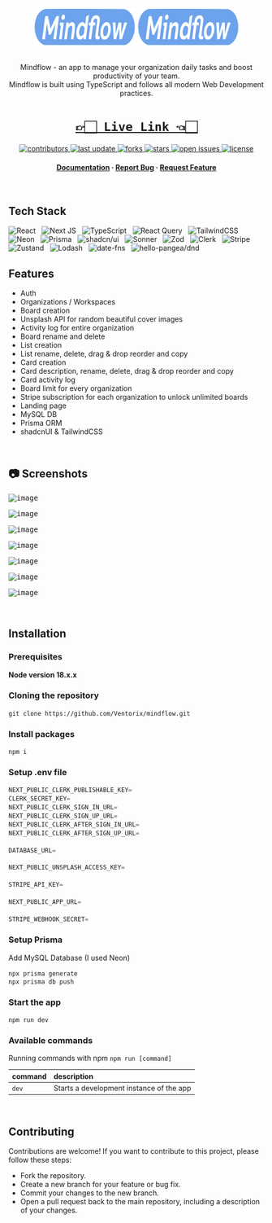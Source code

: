 <div align="center">

  <img src="/public/logo.svg#gh-dark-mode-only" alt="logo" width="200" height="auto" />
  <img src="/public/logo.svg#gh-light-mode-only" alt="logo" width="200" height="auto" />
  <br/>
  <br/>
  <p>
   Mindflow - an app to manage your organization daily tasks and boost productivity of your team. <br>Mindflow is built using TypeScript and follows all modern Web Development practices.
  </p>

# [`👉🏻 Live Link 👈🏻`](https://mindflow-peach.vercel.app/)

<p>
  <a href="https://github.com/Ventorix/mindflow/graphs/contributors">
    <img src="https://img.shields.io/github/contributors/Ventorix/mindflow" alt="contributors" />
  </a>
  <a href="">
    <img src="https://img.shields.io/github/last-commit/Ventorix/mindflow" alt="last update" />
  </a>
  <a href="https://github.com/Ventorix/mindflow/network/members">
    <img src="https://img.shields.io/github/forks/Ventorix/mindflow" alt="forks" />
  </a>
  <a href="https://github.com/Ventorix/mindflow/stargazers">
    <img src="https://img.shields.io/github/stars/Ventorix/mindflow" alt="stars" />
  </a>
  <a href="https://github.com/Ventorix/mindflow/issues/">
    <img src="https://img.shields.io/github/issues/Ventorix/mindflow" alt="open issues" />
  </a>
  <a href="https://github.com/Ventorix/mindflow/blob/master/LICENSE">
    <img src="https://img.shields.io/github/license/Ventorix/mindflow.svg" alt="license" />
  </a>
</p>
   
<h4>
    <a href="https://github.com/Ventorix/mindflow/blob/main/README.md">Documentation</a>
  <span> · </span>
    <a href="https://github.com/Ventorix/mindflow/issues/">Report Bug</a>
  <span> · </span>
    <a href="https://github.com/Ventorix/mindflow/issues/">Request Feature</a>
  </h4>
</div>

</br>

## Tech Stack

![React](https://img.shields.io/badge/React-20232A?style=for-the-badge&logo=react&logoColor=61DAFB)
&nbsp;&nbsp;![Next JS](https://img.shields.io/badge/Next-black?style=for-the-badge&logo=next.js&logoColor=white)
&nbsp;&nbsp;![TypeScript](https://img.shields.io/badge/typescript-%23007ACC.svg?style=for-the-badge&logo=typescript&logoColor=white)
&nbsp;&nbsp;![React Query](https://img.shields.io/badge/-React%20Query-FF4154?style=for-the-badge&logo=react%20query&logoColor=white)
&nbsp;&nbsp;![TailwindCSS](https://img.shields.io/badge/tailwindcss-%2338B2AC.svg?style=for-the-badge&logo=tailwind-css&logoColor=white)
&nbsp;&nbsp;![Neon](https://img.shields.io/badge/Neon-000000?style=for-the-badge&logo=Neon&logoColor=white)
&nbsp;&nbsp;![Prisma](https://img.shields.io/badge/Prisma-3982CE?style=for-the-badge&logo=Prisma&logoColor=white)
&nbsp;&nbsp;![shadcn/ui](https://img.shields.io/badge/shadcn/ui-008000?style=for-the-badge&logo=shadcn/ui&logoColor=white)
&nbsp;&nbsp;![Sonner](https://img.shields.io/badge/Sonner-008000?style=for-the-badge&logo=Sonner&logoColor=white)
&nbsp;&nbsp;![Zod](https://img.shields.io/badge/Zod-008000?style=for-the-badge&logo=Zod&logoColor=white)
&nbsp;&nbsp;![Clerk](https://img.shields.io/badge/Clerk-008000?style=for-the-badge&logo=Clerk&logoColor=white)
&nbsp;&nbsp;![Stripe](https://img.shields.io/badge/Stripe-008000?style=for-the-badge&logo=Stripe&logoColor=white)
&nbsp;&nbsp;![Zustand](https://img.shields.io/badge/Zustand-008000?style=for-the-badge&logo=Zustand&logoColor=white)
&nbsp;&nbsp;![Lodash](https://img.shields.io/badge/Lodash-008000?style=for-the-badge&logo=Lodash&logoColor=white)
&nbsp;&nbsp;![date-fns](https://img.shields.io/badge/date-fns-008000?style=for-the-badge&logo=date-fns&logoColor=white)
&nbsp;&nbsp;![hello-pangea/dnd](https://img.shields.io/badge/hello-pangea/dnd-008000?style=for-the-badge&logo=hello-pangea/dnd&logoColor=white)
## Features

- Auth 
- Organizations / Workspaces
- Board creation
- Unsplash API for random beautiful cover images
- Activity log for entire organization
- Board rename and delete
- List creation
- List rename, delete, drag & drop reorder and copy
- Card creation
- Card description, rename, delete, drag & drop reorder and copy
- Card activity log
- Board limit for every organization
- Stripe subscription for each organization to unlock unlimited boards
- Landing page
- MySQL DB
- Prisma ORM
- shadcnUI & TailwindCSS

<br/>

## :camera: Screenshots

<kbd>![image](https://github.com/Ventorix/mindflow/assets/40743606/1d0c9f3a-797b-4af6-9ea6-ea2522cb8387)</kbd>

<kbd>![image](https://github.com/Ventorix/mindflow/assets/40743606/f6e42c4e-0175-4827-b84f-7b6361ba1ab0)</kbd>

<kbd>![image](https://github.com/Ventorix/mindflow/assets/40743606/94e947f4-cf5c-43b7-9948-c62aa1b1d0f9)</kbd>

<kbd>![image](https://github.com/Ventorix/mindflow/assets/40743606/5b36ce1d-ffdd-46fe-981f-4319a0a934ea)</kbd>

<kbd>![image](https://github.com/Ventorix/mindflow/assets/40743606/1b3cb8ff-f369-49b0-9169-8749cde41ef3)</kbd>

<kbd>![image](https://github.com/Ventorix/mindflow/assets/40743606/9f7c71b7-1c98-4626-8fcf-52a048d9a31e)</kbd>

<kbd>![image](https://github.com/Ventorix/mindflow/assets/40743606/9b54c9b0-e966-4690-86af-10f2c599070c)</kbd>

<br/>

## Installation

### Prerequisites

**Node version 18.x.x**

### Cloning the repository

```shell
git clone https://github.com/Ventorix/mindflow.git
```

### Install packages

```shell
npm i
```

### Setup .env file


```js
NEXT_PUBLIC_CLERK_PUBLISHABLE_KEY=
CLERK_SECRET_KEY=
NEXT_PUBLIC_CLERK_SIGN_IN_URL=
NEXT_PUBLIC_CLERK_SIGN_UP_URL=
NEXT_PUBLIC_CLERK_AFTER_SIGN_IN_URL=
NEXT_PUBLIC_CLERK_AFTER_SIGN_UP_URL=

DATABASE_URL=

NEXT_PUBLIC_UNSPLASH_ACCESS_KEY=

STRIPE_API_KEY=

NEXT_PUBLIC_APP_URL=

STRIPE_WEBHOOK_SECRET=
```

### Setup Prisma

Add MySQL Database (I used Neon)

```shell
npx prisma generate
npx prisma db push

```

### Start the app

```shell
npm run dev
```

### Available commands

Running commands with npm `npm run [command]`

| command         | description                              |
| :-------------- | :--------------------------------------- |
| `dev`           | Starts a development instance of the app |

<br/>

## Contributing

Contributions are welcome! If you want to contribute to this project, please follow these steps:

- Fork the repository.
- Create a new branch for your feature or bug fix.
- Commit your changes to the new branch.
- Open a pull request back to the main repository, including a description of your changes.
